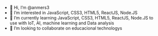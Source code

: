 - 👋 Hi, I’m @anmers3
- 👀 I’m interested in JavaScript, CSS3, HTML5, ReactJS, Node.JS
- 🌱 I’m currently learning JavaScript, CSS3, HTML5, ReactJS, Node.JS to use with IoT, AI, machine learning and Data analysis
- 💞️ I’m looking to collaborate on educacional technologys

<!---
anmers3/anmers3 is a ✨ special ✨ repository because its `README.md` (this file) appears on your GitHub profile.
You can click the Preview link to take a look at your changes.
--->
